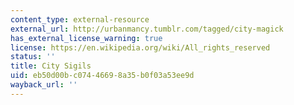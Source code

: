 ```yaml
---
content_type: external-resource
external_url: http://urbanmancy.tumblr.com/tagged/city-magick
has_external_license_warning: true
license: https://en.wikipedia.org/wiki/All_rights_reserved
status: ''
title: City Sigils
uid: eb50d00b-c074-4669-8a35-b0f03a53ee9d
wayback_url: ''
---
```

